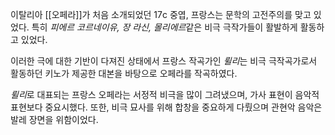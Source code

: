 이탈리아 [[오페라]]가 처음 소개되었던 17c 중엽, 프랑스는 문학의 고전주의를 맞고 있었다. 특히 *피에르 코르네이유, 장 라신, 몰리에르*같은 비극 극작가들이 활발하게 활동하고 있었다. 

이러한 극에 대한 기반이 다져진 상태에서 프랑스 작곡가인 *륄리*는 비극 극작곡가로서 활동하던 키노가 제공한 대본을 바탕으로 오페라를 작곡하였다. 

*륄리*로 대표되는 프랑스 오페라는 서정적 비극을 많이 그려냈으며, 가사 표현이 음악적 표현보다 중요시했다. 또한, 비극 묘사를 위해 합창을 중요하게 다뤘으며 관현악 음악은 발레 장면을 위함이었다. 

